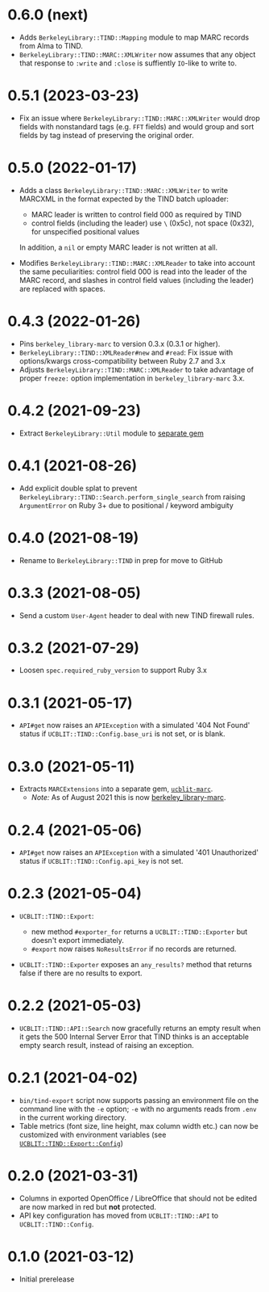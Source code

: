 # 0.6.0 (next)

- Adds `BerkeleyLibrary::TIND::Mapping` module to map MARC records from Alma to TIND.
- `BerkeleyLibrary::TIND::MARC::XMLWriter` now assumes that any object that response to `:write`
  and `:close` is suffiently `IO`-like to write to.

# 0.5.1 (2023-03-23)

- Fix an issue where `BerkeleyLibrary::TIND::MARC::XMLWriter` would drop fields with nonstandard tags (e.g. `FFT` fields)
  and would group and sort fields by tag instead of preserving the original order.

# 0.5.0 (2022-01-17)

- Adds a class `BerkeleyLibrary::TIND::MARC::XMLWriter` to write MARCXML in the format expected by the TIND batch uploader:

  - MARC leader is written to control field 000 as required by TIND
  - control fields (including the leader) use `\` (0x5c), not space (0x32), for unspecified positional
    values

  In addition, a `nil` or empty MARC leader is not written at all.
- Modifies `BerkeleyLibrary::TIND::MARC::XMLReader` to take into account the same peculiarities:
  control field 000 is read into the leader of the MARC record, and slashes in control field values
  (including the leader) are replaced with spaces.

# 0.4.3 (2022-01-26)

- Pins `berkeley_library-marc` to version 0.3.x (0.3.1 or higher).
- `BerkeleyLibrary::TIND::XMLReader#new` and `#read`: Fix issue with options/kwargs
  cross-compatibility between Ruby 2.7 and 3.x
- Adjusts `BerkeleyLibrary::TIND::MARC::XMLReader` to take advantage of proper `freeze:`
  option implementation in `berkeley_library-marc` 3.x.

# 0.4.2 (2021-09-23)

- Extract `BerkeleyLibrary::Util` module to [separate gem](https://github.com/BerkeleyLibrary/util)

# 0.4.1 (2021-08-26)

- Add explicit double splat to prevent
  `BerkeleyLibrary::TIND::Search.perform_single_search` from raising
  `ArgumentError` on Ruby 3+ due to positional / keyword ambiguity

# 0.4.0 (2021-08-19)

- Rename to `BerkeleyLibrary::TIND` in prep for move to GitHub

# 0.3.3 (2021-08-05)

- Send a custom `User-Agent` header to deal with new TIND firewall rules.

# 0.3.2 (2021-07-29)

- Loosen `spec.required_ruby_version` to support Ruby 3.x

# 0.3.1 (2021-05-17)

- `API#get` now raises an `APIException` with a simulated '404 Not Found'
  status if `UCBLIT::TIND::Config.base_uri` is not set, or is blank.

# 0.3.0 (2021-05-11)

- Extracts `MARCExtensions` into a separate gem, 
  [`ucblit-marc`](https://git.lib.berkeley.edu/lap/ucblit-marc).
  - *Note:* As of August 2021 this is now [berkeley_library-marc](https://rubygems.org/gems/berkeley_library-marc). 

# 0.2.4 (2021-05-06)

- `API#get` now raises an `APIException` with a simulated '401 Unauthorized' status 
  if `UCBLIT::TIND::Config.api_key` is not set.

# 0.2.3 (2021-05-04)

- `UCBLIT::TIND::Export`:
  - new method `#exporter_for` returns a `UCBLIT::TIND::Exporter` but doesn't
    export immediately.
  - `#export` now raises `NoResultsError` if no records are returned.

- `UCBLIT::TIND::Exporter` exposes an `any_results?` method that returns false if
  there are no results to export.

# 0.2.2 (2021-05-03)

- `UCBLIT::TIND::API::Search` now gracefully returns an empty result when it gets the 500 Internal
  Server Error that TIND thinks is an acceptable empty search result, instead of raising an exception.

# 0.2.1 (2021-04-02)

- `bin/tind-export` script now supports passing an environment file on the command line with the
  `-e` option; `-e` with no arguments reads from `.env` in the current working directory.
- Table metrics (font size, line height, max column width etc.) can now be customized
  with environment variables (see [`UCBLIT::TIND::Export::Config`](lib/berkeley_library/tind/export/config.rb))

# 0.2.0 (2021-03-31)

- Columns in exported OpenOffice / LibreOffice that should not be edited are now marked
  in red but **not** protected.
- API key configuration has moved from `UCBLIT::TIND::API` to `UCBLIT::TIND::Config`.

# 0.1.0 (2021-03-12)

- Initial prerelease
